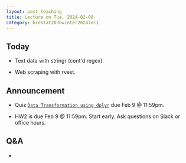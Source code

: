```yaml
---
layout: post_teaching
title: Lecture on Tue, 2024-02-08
category: biostat203bwinter2024lec1
---
```


## Today

* Text data with stringr (cont'd regex).

* Web scraping with rvest.

## Announcement

* Quiz [`Data Transformation using dplyr`](https://bruinlearn.ucla.edu/courses/176236/quizzes/1006847) due Feb 9 @ 11:59pm.

* HW2 is due Feb 9 @ 11:59pm. Start early. Ask questions on Slack or office hours.

## Q&A

* 
